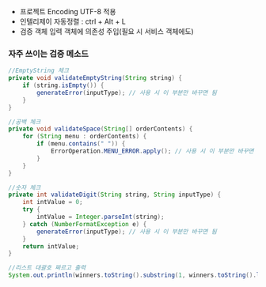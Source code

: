 - 프로젝트 Encoding UTF-8 적용
- 인텔리제이 자동정렬 : ctrl + Alt + L
- 검증 객체 입력 객체에 의존성 주입(필요 시 서비스 객체에도)

### 자주 쓰이는 검증 메소드
```java
//EmptyString 체크
private void validateEmptyString(String string) {
	if (string.isEmpty()) {
		generateError(inputType); // 사용 시 이 부분만 바꾸면 됨
	}
}

//공백 체크
private void validateSpace(String[] orderContents) {
	for (String menu : orderContents) {
		if (menu.contains(" ")) {
			ErrorOperation.MENU_ERROR.apply(); // 사용 시 이 부분만 바꾸면 됨
		}
	}
}

//숫자 체크
private int validateDigit(String string, String inputType) {
	int intValue = 0;
	try {
		intValue = Integer.parseInt(string);
	} catch (NumberFormatException e) {
		generateError(inputType); // 사용 시 이 부분만 바꾸면 됨
	}
	return intValue;
}

//리스트 대괄호 짜르고 출력
System.out.println(winners.toString().substring(1, winners.toString().length() - 1));
```